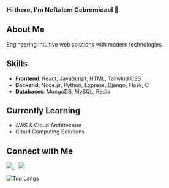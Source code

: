 ### Hi there, I'm Neftalem Gebremicael 👋
## About Me
Engineering intuitive web solutions with modern technologies.

## Skills
- **Frontend**: React, JavaScript, HTML, Tailwind CSS
- **Backend**: Node.js, Python, Express, Django, Flask, C
- **Databases**: MongoDB, MySQL, Redis

## Currently Learning
- AWS & Cloud Architecture
- Cloud Computing Solutions

## Connect with Me
<p align="left">
  <a href="https://linkedin.com/in/neftalem-gebremicael">
    <img src="https://skillicons.dev/icons?i=linkedin" />
  </a>
  &nbsp;&nbsp;
  <a href="mailto:nhagos2000@gmail.com">
    <img src="https://skillicons.dev/icons?i=gmail" />
  </a>
</p>

![Top Langs](https://github-readme-stats.vercel.app/api/top-langs/?username=Yoboinef-2000&layout=compact&theme=tokyonight)


